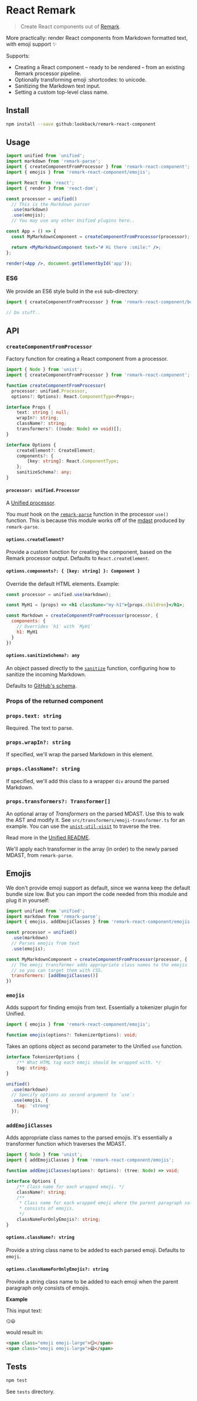 # React Remark

> Create React components out of [Remark](https://github.com/remarkjs/remark).

More practically: render React components from Markdown formatted text, with emoji support ✨

Supports:

- Creating a React component – ready to be rendered – from an existing Remark processor pipeline.
- Optionally transforming emoji :shortcodes: to unicode.
- Sanitizing the Markdown text input.
- Setting a custom top-level class name.

## Install

```bash
npm install --save github:lookback/remark-react-component
```

## Usage

```jsx
import unified from 'unified';
import markdown from 'remark-parse';
import { createComponentFromProcessor } from 'remark-react-component';
import { emojis } from 'remark-react-component/emojis';

import React from 'react';
import { render } from 'react-dom';

const processor = unified()
  // This is the Markdown parser
  .use(markdown)
  .use(emojis);
  // You may use any other Unified plugins here..

const App = () => {
  const MyMarkdownComponent = createComponentFromProcessor(processor);

  return <MyMarkdownComponent text="# Hi there :smile:" />;
};

render(<App />, document.getElementbyId('app'));
```

### ES6

We provide an ES6 style build in the `es6` sub-directory:

```js
import { createComponentFromProcessor } from 'remark-react-component/build/es6';

// Do stuff..
```

## API

### `createComponentFromProcessor`

Factory function for creating a React component from a processor.

```ts
import { Node } from 'unist';
import { createComponentFromProcessor } from 'remark-react-component';

function createComponentFromProcessor(
  processor: unified.Processor,
  options?: Options): React.ComponentType<Props>;

interface Props {
    text: string | null;
    wrapIn?: string;
    className?: string;
    transformers?: ((node: Node) => void)[];
}

interface Options {
    createElement?: CreateElement;
    components?: {
        [key: string]: React.ComponentType;
    };
    sanitizeSchema?: any;
}
```

#### `processor: unified.Processor`

A [Unified processor](https://github.com/unifiedjs/unified#processor).

You *must* hook on the [`remark-parse`](https://github.com/remarkjs/remark/tree/master/packages/remark-parse) function in the processor `use()` function. This is because this module works off of the [mdast](https://github.com/syntax-tree/mdast) produced by `remark-parse`.

#### `options.createElement?`

Provide a custom function for creating the component, based on the Remark processor output. Defaults to `React.createElement`.

#### `options.components?: { [key: string] }: Component }`

Override the default HTML elements. Example:

```jsx
const processor = unified.use(markdown);

const MyH1 = (props) => <h1 className="my-h1">{props.children}</h1>;

const Markdown = createComponentFromProcessor(processor, {
  components: {
    // Overrides `h1` with `MyH1`
    h1: MyH1
  }
})
```

#### `options.sanitizeSchema?: any`

An object passed directly to the [`sanitize`](https://github.com/syntax-tree/hast-util-sanitize) function, configuring how to sanitize the incoming Markdown.

Defaults to [GitHub's schema](https://github.com/syntax-tree/hast-util-sanitize/blob/master/lib/github.json).

### Props of the returned component

### `props.text: string`

Required. The text to parse.

### `props.wrapIn?: string`

If specified, we'll wrap the parsed Markdown in this element.

### `props.className?: string`

If specified, we'll add this class to a wrapper `div` around the parsed Markdown.

### `props.transformers?: Transformer[]`

An optional array of *Transformers* on the parsed MDAST. Use this to walk the AST and modify it. See `src/transformers/emoji-transformer.ts` for an example. You can use the [`unist-util-visit`](https://github.com/syntax-tree/unist-util-visit) to traverse the tree.

Read more in the [Unified README](https://github.com/unifiedjs/unified#description).

We'll apply each transformer in the array (in order) to the newly parsed MDAST, from `remark-parse`.

## Emojis

We don't provide emoji support as default, since we wanna keep the default bundle size low. But you can import the code needed from this module and plug it in yourself:

```js
import unified from 'unified';
import markdown from 'remark-parse';
import { emojis, addEmojiClasses } from 'remark-react-component/emojis';

const processor = unified()
  .use(markdown)
  // Parses emojis from text
  .use(emojis);

const MyMarkdownComponent = createComponentFromProcessor(processor, {
  // The emoji transformer adds appropriate class names to the emojis
  // so you can target them with CSS.
  transformers: [addEmojiClasses()]
})
```

### `emojis`

Adds support for finding emojis from text. Essentially a tokenizer plugin for Unified.

```ts
import { emojis } from 'remark-react-component/emojis';

function emojis(options?: TokenizerOptions): void;
```

Takes an options object as second parameter to the Unified `use` function.

```ts
interface TokenizerOptions {
    /** What HTML tag each emoji should be wrapped with. */
    tag: string;
}
```

```js
unified()
  .use(markdown)
  // Specify options as second argument to `use`:
  .use(emojis, {
    tag: 'strong'
  });
```

### `addEmojiClasses`

Adds appropriate class names to the parsed emojis. It's essentially a transformer function which traverses the MDAST.

```ts
import { Node } from 'unist';
import { addEmojiClasses } from 'remark-react-component/emojis';

function addEmojiClasses(options?: Options): (tree: Node) => void;

interface Options {
    /** Class name for each wrapped emoji. */
    className?: string;
    /**
     * Class name for each wrapped emoji where the parent paragraph solely
     * consists of emojis.
     */
    classNameForOnlyEmojis?: string;
}
```

#### `options.className?: string`

Provide a string class name to be added to each parsed emoji. Defaults to `emoji`.

#### `options.classNameForOnlyEmojis?: string`

Provide a string class name to be added to each emoji when the parent paragraph *only* consists of emojis.

**Example**

This input text:

```
😏😄
```

would result in:

```html
<span class="emoji emoji-large">😏</span>
<span class="emoji emoji-large">😄</span>
```

## Tests

```bash
npm test
```

See `tests` directory.

